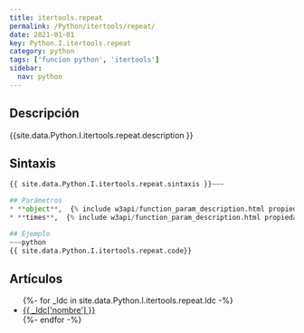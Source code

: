```yaml
---
title: itertools.repeat
permalink: /Python/itertools/repeat/
date: 2021-01-01
key: Python.I.itertools.repeat
category: python
tags: ['funcion python', 'itertools']
sidebar: 
  nav: python
---
```


## Descripción
{{site.data.Python.I.itertools.repeat.description }}

## Sintaxis
~~~python
{{ site.data.Python.I.itertools.repeat.sintaxis }}~~~

## Parámetros
* **object**,  {% include w3api/function_param_description.html propiedad=site.data.Python.I.itertools.repeat valor="object" %}
* **times**,  {% include w3api/function_param_description.html propiedad=site.data.Python.I.itertools.repeat valor="times" %}

## Ejemplo
~~~python
{{ site.data.Python.I.itertools.repeat.code}}
~~~

## Artículos
<ul>
{%- for _ldc in site.data.Python.I.itertools.repeat.ldc -%}
   <li>
       <a href="{{_ldc['url'] }}">{{ _ldc['nombre'] }}</a>
   </li>
{%- endfor -%}
</ul>
